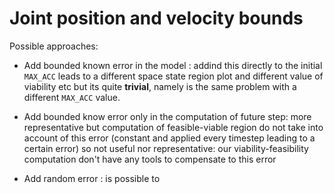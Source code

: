 # Joint position and velocity bounds 
Possible approaches:
- Add bounded known error in the model : addind this directly to the initial `MAX_ACC` leads to a different space state region plot and different value of viability etc but its quite **trivial**, namely is the same problem with a different `MAX_ACC` value.

- Add bounded know error only in the computation of future step: more representative but computation of feasible-viable region do not take into account of this error (constant and applied every timestep leading to a certain error) so not useful nor representative: our viability-feasibility computation don't have any tools to compensate to this error

- Add random error : is possible to  

  

